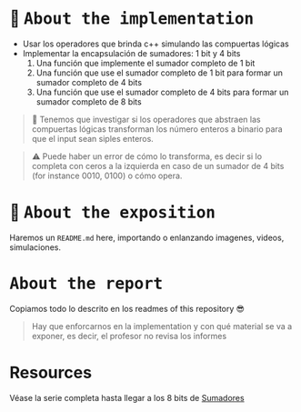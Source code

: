 # :hammer: <samp>About the implementation</samp>
- Usar los operadores que brinda c++ simulando las compuertas lógicas 
- Implementar la encapsulación de sumadores: 1 bit y 4 bits
    1. Una función que implemente el sumador completo de 1 bit
    2. Una función que use el sumador completo de 1 bit para formar 
    un sumador completo de 4 bits
    3. Una función que use el sumador completo de 4 bits para formar
    un sumador completo de 8 bits

> :eyes: Tenemos que investigar si los operadores que abstraen las 
compuertas lógicas transforman los número enteros a binario para que 
el input sean siples enteros.

> :warning: Puede haber un error de cómo lo transforma, es decir si 
lo completa con ceros a la izquierda en caso de un sumador de 4 
bits (for instance 0010, 0100) o cómo opera.

# :new_moon_with_face: <samp>About the exposition</samp>
Haremos un `README.md` here, importando o enlanzando imagenes, videos, 
simulaciones.

# <samp>About the report</samp>
Copiamos todo lo descrito en los readmes of this repository :sunglasses:

> Hay que enforcarnos en la implementation y con qué material se va a 
exponer, es decir, el profesor no revisa los informes

# Resources
Véase la serie completa hasta llegar a los 8 bits de 
[Sumadores](https://www.youtube.com/watch?v=vdrRqimopt8)
